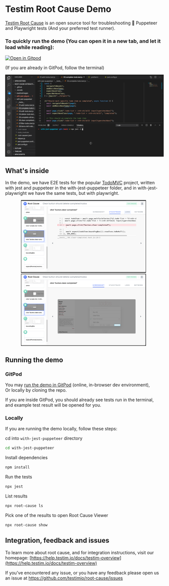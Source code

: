 # Testim Root Cause Demo

[Testim Root Cause](https://github.com/testimio/root-cause) is an open source tool for troubleshooting 🔎 Puppeteer and Playwright tests (And your preferred test runner).

### To quickly run the demo (You can open it in a new tab, and let it load while reading):

[![Open in Gitpod](https://gitpod.io/button/open-in-gitpod.svg)](https://gitpod.io/#snapshot/e3c3ed44-f8a4-4f2c-a4bf-ad5da4708e1c)

(If you are already in GitPod, follow the terminal)

<p align="center"><img src="./readmeImages/RC_2_2x_speed.gif" width="600px" border="3"></p>

## What's inside

In the demo, we have E2E tests for the popular [TodoMVC](http://todomvc.com/) project, written with jest and puppeteer in the with-jest-puppeteer folder, and in with-jest-playwright we have the same tests, but with playwright.

<p align="center">
<img src="./readmeImages/stackTraceTab.png" width="400px" border="1"><img src="./readmeImages/screenshotTab.png" width="400px" border="1">
</p>

## Running the demo

### GitPod

You may [run the demo in GitPod](https://gitpod.io/#https://github.com/testimio/root-cause-interactive-demo) (online, in-browser dev environment),  
Or locally by cloning the repo.

If you are inside GitPod, you should already see tests run in the terminal, and example test result will be opened for you.

### Locally

If you are running the demo locally, follow these steps:

cd into `with-jest-puppeteer` directory

```sh
cd with-jest-puppeteer
```

Install dependencies

```sh
npm install
```

Run the tests

```sh
npx jest
```

List results

```sh
npx root-cause ls
```

Pick one of the results to open Root Cause Viewer

```sh
npx root-cause show
```

## Integration, feedback and issues

To learn more about root cause, and for integration instructions, visit our homepage: [https://help.testim.io/docs/testim-overview](https://help.testim.io/docs/testim-overview)

If you've encountered any issue, or you have any feedback please open us an issue at https://github.com/testimio/root-cause/issues
